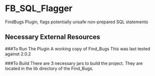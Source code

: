 FB_SQL_Flagger
==============

FindBugs Plugin, flags potentially unsafe non-prepared SQL statements


Necessary External Resources
----------------------------

###To Run The Plugin
A working copy of Find_Bugs
This was last tested against 2.0.2

###To Build
There are 3 necessary jars to build the project.  They are located in the lib directory of the Find_Bugs.


